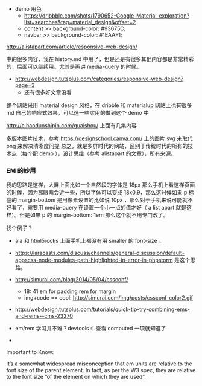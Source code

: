 - demo 用色
  - https://dribbble.com/shots/1790652-Google-Material-exploration?list=searches&tag=material_design&offset=2
  - content >> background-color: #93675C;
  - navbar >> background-color: #1EAAF1;

http://alistapart.com/article/responsive-web-design/

中的很多内容，我在 history.md 中用了，但是还是有很多其他内容都是非常精彩的，后面可以继续用。尤其是再讲 media-query 的时候。

- http://webdesign.tutsplus.com/categories/responsive-web-design?page=3
  - 还有很多好文章没看

<!-- 要设计一个网站，首先要有移动优先的基本思路，然后构建弹性布局，布局内插入弹性媒体，这样网站的基本结构建立起来之后，再结合常见设备选择合适的临界点，通过 media queries
技术，为不同尺寸的设备优化用户体验，这就是当代响应式网站设计的基本流程，同时也是本书的行文思路。 -->

整个网站采用 material design 风格，在 dribble 和 materialup 网站上也有很多 md 自己的响应式效果，可以选一些实用的做到这个 demo 中


http://c.haoduoshipin.com/guaishou/ 上面有几集内容

多版本图片技术，参考 https://designschool.canva.com/ 上的图片
svg 来取代 png 来解决清晰度问提
总之，就是多屏时代的网站，区别于传统时代的所有的技术点（每个配 demo ），设计思维（参考 alistapart 的文章），所有来源。



### EM 的妙用
我的思路是这样，大屏上面比如一个自然段的字体是 18px 那么手机上看这样页面的时候，因为离眼睛会近一些，所以字体可以变成 18x0.9，那么这时候如果 p 标签的 margin-bottom 是用像素设置的比如说 10px ，那么对于手机来说可能就不好看了，需要用 media-query 在设置一个小一点的值才好（ a list apart 就是这样）。但是如果 p 的 margin-bottom: 1em 那么这个就不用专门改了。

找个例子？

- ala 和 html5rocks 上面手机上都没有用 smaller 的 font-size 。
- https://laracasts.com/discuss/channels/general-discussion/default-appscss-node-modules-path-highlighted-in-error-in-phpstorm 是这个思路。


- http://simurai.com/blog/2014/05/04/cssconf/
  - 18: 41 em for padding rem for margin
  - img+code == cool: http://simurai.com/img/posts/cssconf-color2.gif

- http://webdesign.tutsplus.com/tutorials/quick-tip-try-combining-ems-and-rems--cms-23270

- em/rem 学习并不难？devtools 中查看 computed 一项就知道了

- <!-- http://webdesign.tutsplus.com/articles/quick-tip-dont-forget-the-viewport-meta-tag--webdesign-5972 -->

Important to Know:

It’s a somewhat widespread misconception that em units are relative to the font size of the parent element. In fact, as per the W3 spec, they are relative to the font size “of the element on which they are used”.
